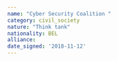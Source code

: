 ```yaml
---
name: "Cyber Security Coalition "
category: civil_society
nature: "Think tank"
nationality: BEL
alliance: 
date_signed: '2018-11-12'
---
```

    